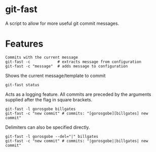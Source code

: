 # git-fast

A script to allow for more useful git commit messages.

# Features
```
Commits with the current message
git-fast -c            # extracts message from configuration 
git-fast -c "message"  # adds message to configuration
```
Shows the current message/template to commit
```
git-fast status
```
Acts as a logging feature. All commits are preceded by the arguments supplied after the flag in square brackets. 
```
git-fast -l gorosgobe billgates
git-fast -c "new commit" # commits: "[gorosgobe][billgates] new commit"
```
Delimiters can also be specified directly.
```
git-fast -l gorosgobe --del="|" billgates
git-fast -c "new commit" # commits: "|gorosgobe||billgates| new commit"
```
